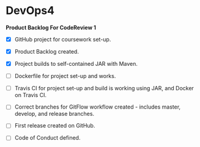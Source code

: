 # DevOps4
 **Product Backlog For CodeReview 1** 
 
- [x] GitHub project for coursework set-up.
- [x] Product Backlog created.
- [x] Project builds to self-contained JAR with Maven.
- [ ] Dockerfile for project set-up and works.
- [ ] Travis CI for project set-up and build is working using JAR, and Docker on Travis CI.
- [ ]  Correct branches for GitFlow workflow created - includes master, develop, and release branches.
- [ ]   First release created on GitHub.
- [ ]  Code of Conduct defined.

 
